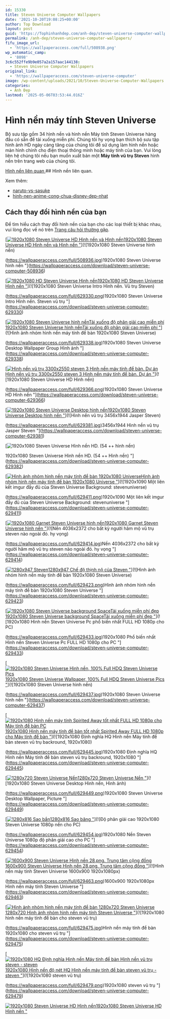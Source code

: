 ```yaml
---
id: 15330
title: Steven Universe Computer Wallpapers
date: '2021-10-20T19:08:25+00:00'
author: Top Download
layout: post
guid: 'https://Tophinhanhdep.com/anh-dep/steven-universe-computer-wallpapers/'
permalink: /anh-dep/steven-universe-computer-wallpapers/
fifu_image_url:
  - 'https://wallpaperaccess.com/full/508938.png'
wp_automatic_camp:
  - '8098'
3c6c552ffe9b9e057a2a157aac144138:
  - Steven Universe Computer Wallpapers
original_link:
  - 'https://wallpaperaccess.com/steven-universe-computer'
image: /wp-content/uploads/2021/10/Steven-Universe-Computer-Wallpapers.png
categories:
  - Ảnh Đẹp
lastmod: '2025-05-06T03:53:44.016Z'
---
```

# Hình nền máy tính Steven Universe

Bộ sưu tập gồm 34 hình nền và hình nền Máy tính Steven Universe hàng đầu có sẵn để tải xuống miễn phí. Chúng tôi hy vọng bạn thích bộ sưu tập hình ảnh HD ngày càng tăng của chúng tôi để sử dụng làm hình nền hoặc màn hình chính cho điện thoại thông minh hoặc máy tính của bạn. Vui lòng liên hệ chúng tôi nếu bạn muốn xuất bản một **Máy tính vũ trụ Steven** hình nền trên trang web của chúng tôi.

[Hình nền liên quan ](#related) ## Hình nền liên quan.

   
 Xem thêm:

   
- [naruto-vs-sasuke](https://tophinhanhdep.com/anh-naruto/naruto-vs-sasuke/)
- [hinh-nen-anime-cong-chua-disney-dep-nhat](https://tophinhanhdep.com/anh-anime/hinh-nen-anime-cong-chua-disney-dep-nhat/)

## Cách thay đổi hình nền của bạn

Để tìm hiểu cách thay đổi hình nền của bạn cho các loại thiết bị khác nhau, vui lòng đọc về nó trên [Trang câu hỏi thường gặp](https://tophinhanhdep.com/faq/).

  
[[![1920x1080 Steven Universe HD Hình nền và Hình nền](https://wallpaperaccess.com/full/508938.png)1920x1080 Steven Universe HD Hình nền và Hình nền "](https://wallpaperaccess.com/download/steven-universe-computer-508938)](![1920x1080 Steven Universe hình nền)

(https://wallpaperaccess.com/full/508936.jpg)1920x1080 Steven Universe hình nền "](https://wallpaperaccess.com/download/steven-universe-computer-508936)

[[![1920x1080 HD Steven Universe Hình nền](https://wallpaperaccess.com/full/629329.jpg)1920x1080 HD Steven Universe Hình nền "](https://wallpaperaccess.com/download/steven-universe-computer-629329)](![1920x1080 Steven Universe Intro Hình nền.  Vũ trụ Steven)

(https://wallpaperaccess.com/full/629330.png)1920x1080 Steven Universe Intro Hình nền. Steven vũ trụ "](https://wallpaperaccess.com/download/steven-universe-computer-629330)

[[![1920x1080 Steven Universe hình nềnTải xuống độ phân giải cao miễn phí](https://wallpaperaccess.com/full/629333.jpg)1920x1080 Steven Universe hình nềnTải xuống độ phân giải cao miễn phí "](https://wallpaperaccess.com/download/steven-universe-computer-629333)](![Hình ảnh nhóm hình nền máy tính để bàn 1920x1080 Steven Universe)

(https://wallpaperaccess.com/full/629338.jpg)1920x1080 Steven Universe Desktop Wallpaper Group Hình ảnh "](https://wallpaperaccess.com/download/steven-universe-computer-629338)

[[![Hình nền vũ trụ 3300x2550 steven 3 Hình nền máy tính để bàn.  Dự án](https://wallpaperaccess.com/full/113411.jpg)Hình nền vũ trụ 3300x2550 steven 3 Hình nền máy tính để bàn. Dự án "](https://wallpaperaccess.com/download/steven-universe-computer-113411)](![1920x1080 Steven Universe HD Hình nền)

(https://wallpaperaccess.com/full/629366.png)1920x1080 Steven Universe HD Hình nền "](https://wallpaperaccess.com/download/steven-universe-computer-629366)

[[![1920x1080 Steven Universe Desktop hình nền](https://wallpaperaccess.com/full/629374.jpg)1920x1080 Steven Universe Desktop hình nền "](https://wallpaperaccess.com/download/steven-universe-computer-629374)](![Hình nền vũ trụ 3456x1944 Jasper Steven)

(https://wallpaperaccess.com/full/629381.jpg)3456x1944 Hình nền vũ trụ Jasper Steven "](https://wallpaperaccess.com/download/steven-universe-computer-629381)

[![1920x1080 Steven Universe Hình nền HD.  (54 ++ hình nền)](https://wallpaperaccess.com/full/629382.jpg)

1920x1080 Steven Universe Hình nền HD. (54 ++ Hình nền) "](https://wallpaperaccess.com/download/steven-universe-computer-629382)

[[![Hình ảnh nhóm hình nền máy tính để bàn 1920x1080 Universe](https://wallpaperaccess.com/full/629402.jpg)Hình ảnh nhóm hình nền máy tính để bàn 1920x1080 Universe "](https://wallpaperaccess.com/download/steven-universe-computer-629402)](![1920x1090 Một liên kết imgur đầy đủ của Steven Universe Background: stevenuniverse)

(https://wallpaperaccess.com/full/629411.png)1920x1090 Một liên kết imgur đầy đủ của Steven Universe Background: stevenuniverse "](https://wallpaperaccess.com/download/steven-universe-computer-629411)

[[![1920x1080 Garnet Steven Universe hình nền](https://wallpaperaccess.com/full/629413.jpg)1920x1080 Garnet Steven Universe hình nền "](https://wallpaperaccess.com/download/steven-universe-computer-629413)](![Nền 4036x2372 cho bất kỳ người hâm mộ vũ trụ steven nào ngoài đó.  hy vọng)

(https://wallpaperaccess.com/full/629414.jpg)Nền 4036x2372 cho bất kỳ người hâm mộ vũ trụ steven nào ngoài đó. hy vọng "](https://wallpaperaccess.com/download/steven-universe-computer-629414)

[[![1280x947 Steven](https://wallpaperaccess.com/full/629420.png)1280x947 Chế độ thịnh nộ của Steven "](https://wallpaperaccess.com/download/steven-universe-computer-629420)](![Hình ảnh nhóm hình nền máy tính để bàn 1920x1080 Steven Universe)

(https://wallpaperaccess.com/full/629423.png)Hình ảnh nhóm hình nền máy tính để bàn 1920x1080 Steven Universe "](https://wallpaperaccess.com/download/steven-universe-computer-629423)

[[![1920x1080 Steven Universe background SpaceTải xuống miễn phí đẹp](https://wallpaperaccess.com/full/629432.jpg)1920x1080 Steven Universe background SpaceTải xuống miễn phí đẹp "](https://wallpaperaccess.com/download/steven-universe-computer-629432)](![1920x1080 Hình nền Steven Universe Pc phổ biến nhất FULL HD 1080p cho PC)

(https://wallpaperaccess.com/full/629433.jpg)1920x1080 Phổ biến nhất Hình nền Steven Universe Pc FULL HD 1080p cho PC "](https://wallpaperaccess.com/download/steven-universe-computer-629433)

[[![1920x1080 Steven Universe Hình nền, 100% Full HDQ Steven Universe Pics](https://wallpaperaccess.com/full/470889.jpg)1920x1080 Steven Universe Wallpaper, 100% Full HDQ Steven Universe Pics "](https://wallpaperaccess.com/download/steven-universe-computer-470889)](![1920x1080 Steven Universe hình nền)

(https://wallpaperaccess.com/full/629437.jpg)1920x1080 Steven Universe hình nền "](https://wallpaperaccess.com/download/steven-universe-computer-629437)

[[![1920x1080 Hình nền máy tính Spirited Away tốt nhất FULL HD 1080p cho Máy tính để bàn PC](https://wallpaperaccess.com/full/629439.jpg)1920x1080 Hình nền máy tính để bàn tốt nhất Spirited Away FULL HD 1080p cho Máy tính để bàn "](https://wallpaperaccess.com/download/steven-universe-computer-629439)](![1920x1080 Định nghĩa HQ Hình nền Máy tính để bàn steven vũ trụ backround, 1920x1080)

(https://wallpaperaccess.com/full/629445.jpg)1920x1080 Định nghĩa HQ Hình nền Máy tính để bàn steven vũ trụ backround, 1920x1080 "](https://wallpaperaccess.com/download/steven-universe-computer-629445)

[[![1280x720 Steven Universe Nền](https://wallpaperaccess.com/full/629448.png)1280x720 Steven Universe Nền "](https://wallpaperaccess.com/download/steven-universe-computer-629448)](![1920x1080 Steven Universe Desktop Hình nền, Hình ảnh)

(https://wallpaperaccess.com/full/629449.png)1920x1080 Steven Universe Desktop Wallpaper, Picture "](https://wallpaperaccess.com/download/steven-universe-computer-629449)

[[![1280x816 Sao bắn](https://wallpaperaccess.com/full/629451.png)1280x816 Sao băng "](https://wallpaperaccess.com/download/steven-universe-computer-629451)](![Độ phân giải cao 1920x1080 Steven Universe 1080p nền cho PC)

(https://wallpaperaccess.com/full/629454.jpg)1920x1080 Nền Steven Universe 1080p độ phân giải cao cho PC "](https://wallpaperaccess.com/download/steven-universe-computer-629454)

[[![1600x900 Steven Universe Hình nền 28.png.  Trung tâm cộng đồng](https://wallpaperaccess.com/full/508981.png)1600x900 Steven Universe Hình nền 28.png. Trung tâm cộng đồng "](https://wallpaperaccess.com/download/steven-universe-computer-508981)](![Hình nền máy tính Steven Universe 1600x900 1920x1080px)

(https://wallpaperaccess.com/full/629463.png)1600x900 1920x1080px Hình nền máy tính Steven Universe "](https://wallpaperaccess.com/download/steven-universe-computer-629463)

[[![Hình ảnh nhóm hình nền máy tính để bàn 1280x720 Steven Universe](https://wallpaperaccess.com/full/629465.jpg)1280x720 Hình ảnh nhóm hình nền máy tính Steven Universe "](https://wallpaperaccess.com/download/steven-universe-computer-629465)](![1920x1080 hình nền máy tính để bàn cho steven vũ trụ)

(https://wallpaperaccess.com/full/629475.jpg)Hình nền máy tính để bàn 1920x1080 cho steven vũ trụ "](https://wallpaperaccess.com/download/steven-universe-computer-629475)

[[![1920x1080 HQ Định nghĩa Hình nền Máy tính để bàn Hình nền vũ trụ steven - steven](https://wallpaperaccess.com/full/629478.jpg)1920x1080 Hình nền độ nét HQ Hình nền máy tính để bàn steven vũ trụ - steven "](https://wallpaperaccess.com/download/steven-universe-computer-629478)](![1920x1080 steven vũ trụ)

(https://wallpaperaccess.com/full/629479.png)1920x1080 steven vũ trụ "](https://wallpaperaccess.com/download/steven-universe-computer-629479)

[![1920x1080 Steven Universe HD Hình nền](https://wallpaperaccess.com/full/509089.jpg)1920x1080 Steven Universe HD Hình nền "](https://wallpaperaccess.com/download/steven-universe-computer-509089)

